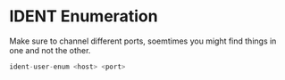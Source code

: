 # IDENT Enumeration

Make sure to channel different ports, soemtimes you might find things in one and not the other.&#x20;

```python
ident-user-enum <host> <port>
```
